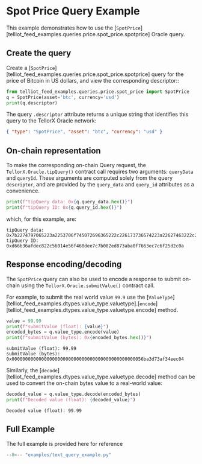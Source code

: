 # Spot Price Query Example

This example demonstrates how to use the
[`SpotPrice`][telliot_feed_examples.queries.price.spot_price.spotprice] Oracle query.

## Create the query

Create a [`SpotPrice`][telliot_feed_examples.queries.price.spot_price.spotprice] query for the price of Bitcoin in US dollars,
and view the corresponding descriptor::

```python
from telliot_feed_examples.queries.price.spot_price import SpotPrice
q = SpotPrice(asset='btc', currency='usd')
print(q.descriptor)
```

The query `.descriptor` attribute returns a unique string that identifies this query to the
TellorX Oracle network:

```json
{ "type": "SpotPrice", "asset": "btc", "currency": "usd" }
```

## On-chain representation

To make the corresponding on-chain Query request,
the `TellorX.Oracle.tipQuery()` contract call
requires two arguments: `queryData` and `queryId`. These arguments are computed solely from the
query `descriptor`, and are provided by
the `query_data` and `query_id` attributes as a convenience.

```python
print(f"tipQuery data: 0x{q.query_data.hex()}")
print(f"tipQuery ID: 0x{q.query_id.hex()}")
```

which, for this example, are:

    tipQuery data: 0x7b2274797065223a2253706f745072696365222c226173736574223a22627463222c2263757272656e6379223a22757364227d
    tipQuery ID: 0xd66b36afdec822c56014e56f468dee7c7b082ed873aba0f7663ec7c6f25d2c0a

## Response encoding/decoding

The `SpotPrice` query can also be used to encode a response
to submit on-chain using the `TellorX.Oracle.submitValue()` contract call.

For example, to submit the real world value `99.9` use the
[`ValueType`][telliot_feed_examples.dtypes.value_type.valuetype].[`encode`][telliot_feed_examples.dtypes.value_type.valuetype.encode]
method.

```python
value = 99.99
print(f"submitValue (float): {value}")
encoded_bytes = q.value_type.encode(value)
print(f"submitValue (bytes): 0x{encoded_bytes.hex()}")
```

    submitValue (float): 99.99
    submitValue (bytes): 0x0000000000000000000000000000000000000000000000056ba3d73af34eec04

Similarly, the
[`decode`][telliot_feed_examples.dtypes.value_type.valuetype.decode] method can be used to convert
the on-chain bytes value to a real-world value:

```python
decoded_value = q.value_type.decode(encoded_bytes)
print(f"Decoded value (float): {decoded_value}")
```

    Decoded value (float): 99.99

## Full Example

The full example is provided here for reference

```python
--8<-- "examples/text_query_example.py"
```
